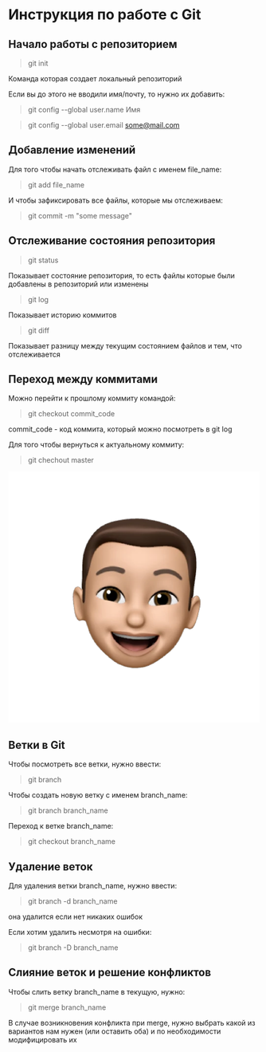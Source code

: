 # Инструкция по работе с Git

## Начало работы с репозиторием
> git init

Команда которая создает локальный репозиторий

Если вы до этого не вводили имя/почту, то нужно их добавить:
> git config --global user.name Имя

> git config --global user.email some@mail.com

## Добавление изменений
Для того чтобы начать отслеживать файл с именем file_name:
> git add file_name

И чтобы зафиксировать все файлы, которые мы отслеживаем:
> git commit -m "some message"

## Отслеживание состояния репозитория

> git status

Показывает состояние репозитория, то есть файлы которые были добавлены в репозиторий или изменены

> git log

Показывает историю коммитов

> git diff

Показывает разницу между текущим состоянием файлов и тем, что отслеживается

## Переход между коммитами
Можно перейти к прошлому коммиту командой:

> git checkout commit_code

commit_code - код коммита, который можно посмотреть в git log

Для того чтобы вернуться к актуальному коммиту:

> git chechout master

![error: picture not found](sticker.png)

## Ветки в Git

Чтобы посмотреть все ветки, нужно ввести:

> git branch

Чтобы создать новую ветку с именем branch_name:

> git branch branch_name

Переход к ветке branch_name:

> git checkout branch_name 

## Удаление веток
Для удаления ветки branch_name, нужно ввести:

> git branch -d branch_name

она удалится если нет никаких ошибок

Если хотим удалить несмотря на ошибки:

> git branch -D branch_name

## Слияние веток и решение конфликтов

Чтобы слить ветку branch_name в текущую, нужно:

> git merge branch_name

В случае возникновения конфликта при merge, нужно выбрать какой из вариантов нам нужен (или оставить оба) и по необходимости модифицировать их